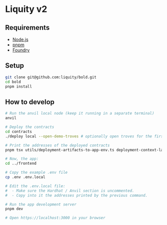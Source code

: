 # Liquity v2

## Requirements

- [Node.js](https://nodejs.org/)
- [pnpm](https://pnpm.io/)
- [Foundry](https://book.getfoundry.sh/getting-started/installation)

## Setup

```sh
git clone git@github.com:liquity/bold.git
cd bold
pnpm install
```

## How to develop

```sh
# Run the anvil local node (keep it running in a separate terminal)
anvil

# Deploy the contracts
cd contracts
./deploy local --open-demo-troves # optionally open troves for the first 8 anvil accounts

# Print the addresses of the deployed contracts
pnpm tsx utils/deployment-artifacts-to-app-env.ts deployment-context-latest.json

# Now, the app:
cd ../frontend

# Copy the example .env file
cp .env .env.local

# Edit the .env.local file:
#  - Make sure the Hardhat / Anvil section is uncommented.
#  - Copy into it the addresses printed by the previous command.

# Run the app development server
pnpm dev

# Open https://localhost:3000 in your browser
```
